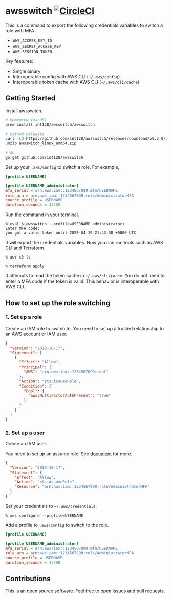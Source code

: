 # awsswitch [![CircleCI](https://circleci.com/gh/int128/awsswitch.svg?style=shield)](https://circleci.com/gh/int128/awsswitch)

This is a command to export the following credentials variables to switch a role with MFA.

- `AWS_ACCESS_KEY_ID`
- `AWS_SECRET_ACCESS_KEY`
- `AWS_SESSION_TOKEN`

Key features:

- Single binary
- Interoperable config with AWS CLI (`~/.aws/config`)
- Interoperable token cache with AWS CLI (`~/.aws/cli/cache`)


## Getting Started

Install awsswitch.

```sh
# Homebrew (macOS)
brew install int128/awsswitch/awsswitch

# GitHub Releases
curl -LO https://github.com/int128/awsswitch/releases/download/v0.2.0/awsswitch_linux_amd64.zip
unzip awsswitch_linux_amd64.zip

# Go
go get github.com/int128/awsswitch
```

Set up your `.aws/config` to switch a role. For example,

```ini
[profile USERNAME]

[profile USERNAME_administrator]
mfa_serial = arn:aws:iam::1234567890:mfa/USERNAME
role_arn = arn:aws:iam::1234567890:role/AdministratorMFA
source_profile = USERNAME
duration_seconds = 43200
```

Run the command in your terminal.

```console
% eval $(awsswitch --profile=USERNAME_administrator)
Enter MFA code:
you got a valid token until 2020-04-19 21:43:38 +0000 UTC
```

It will export the credentials variables.
Now you can run tools such as AWS CLI and Terraform.

```console
% aws s3 ls

% terraform apply
```

It attempts to read the token cache in `~/.aws/cli/cache`.
You do not need to enter a MFA code if the token is valid.
This behavior is interoperable with AWS CLI.


## How to set up the role switching

### 1. Set up a role

Create an IAM role to switch to.
You need to set up a trusted relationship to an AWS account or IAM user.

```json
{
  "Version": "2012-10-17",
  "Statement": [
    {
      "Effect": "Allow",
      "Principal": {
        "AWS": "arn:aws:iam::1234567890:root"
      },
      "Action": "sts:AssumeRole",
      "Condition": {
        "Bool": {
          "aws:MultiFactorAuthPresent": "true"
        }
      }
    }
  ]
}
```

### 2. Set up a user

Create an IAM user.

You need to set up an assume role.
See [document](https://docs.aws.amazon.com/IAM/latest/UserGuide/id_roles_use_permissions-to-switch.html) for more.

```json
{
  "Version": "2012-10-17",
  "Statement": {
    "Effect": "Allow",
    "Action": "sts:AssumeRole",
    "Resource": "arn:aws:iam::1234567890:role/AdministratorMFA"
  }
}
```

Set your credentials to `~/.aws/credentials`.

```console
% aws configure --profile=USERNAME
```

Add a profile to `.aws/config` to switch to the role.

```ini
[profile USERNAME]

[profile USERNAME_administrator]
mfa_serial = arn:aws:iam::1234567890:mfa/USERNAME
role_arn = arn:aws:iam::1234567890:role/AdministratorMFA
source_profile = USERNAME
duration_seconds = 43200
```


## Contributions

This is an open source software. Feel free to open issues and pull requests.
